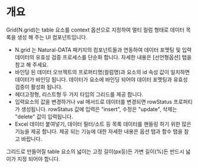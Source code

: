 개요
===

Grid(N.grid)는 table 요소를 context 옵션으로 지정하여 멀티 컬럼 형태로 데이터 목록을 생성 해 주는 UI 컴포넌트입니다.

 * N.grid 는 Natural-DATA 패키지의 컴포넌트들과 연동하여 데이터 포멧팅 및 입력 데이터의 유효성 검증 프로세스를 단순화 합니다. 자세한 내용은 [선언형옵션] 탭을 참고 해 주세요.
 * 바인딩 된 데이터 오브젝트의 프로퍼티명(컬럼명)과 요소의 id 속성 값이 일치하면 데이터가 바인딩 됩니다. 데이터가 요소에 바인딩 되어야 데이터 포멧팅과 유효성 검증이 활성화 됩니다.
 * 헤더고정형, 리스트형 두 가지 타입의 그리드를 제공 합니다.
 * 입력요소의 값을 변경하거나 val 메서드로 데이터를 변경되면 rowStatus 프로퍼티가 생성됩니다. rowStatus 값에 입력은 "insert", 수정은 "update", 삭제는 "delete" 값이 입력됩니다.
 * Excel 데이터 붙여넣기, 데이터 필터/소트 등 목록 데이터를 핸들링 하기 위한 많은 기능을 제공 합니다. 제공 되는 기능에 대한 자세한 내용은 옵션 탭과 함수 탭을 참고 바랍니다.
<p class="alert">그리드로 만들어질 table 요소의 넓이는 고정 길이(px등)든 가변 길이(%)든 반드시 넓이가 지정 되어야 합니다.</p>